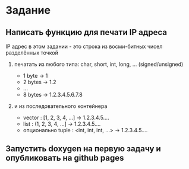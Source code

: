 # Задание
## Написать функцию для печати IP адреса
IP адрес в этом задании - это строка из восми-битных чисел разделённых точкой
1. печатать из любого типа: char, short, int, long, ... (signed/unsigned)
   - 1 byte -> 1
   - 2 bytes -> 1.2
   - ...
   - 8 bytes -> 1.2.3.4.5.6.7.8

2. и из последовательного контейнера 
   - vector : [1, 2, 3, 4, ...] -> 1.2.3.4.5....
   - list   : (1, 2, 3, 4, ...] -> 1.2.3.4.5....
   - опционально tuple  : <int, int, int, ...> -> 1.2.3.4.5....

## Запустить doxygen на первую задачу и опубликовать на github pages


